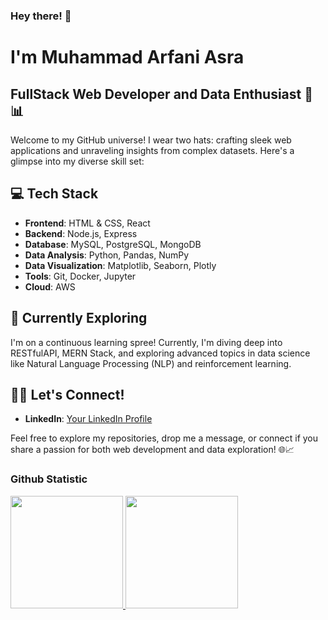 <!--
**ArfaniAsra/ArfaniAsra** is a ✨ _special_ ✨ repository because its `README.md` (this file) appears on your GitHub profile.

Here are some ideas to get you started:

- 🔭 I’m currently working on ...
- 🌱 I’m currently learning ...
- 👯 I’m looking to collaborate on ...
- 🤔 I’m looking for help with ...
- 💬 Ask me about ...
- 📫 How to reach me: ...
- 😄 Pronouns: ...
- ⚡ Fun fact: ...
-->
### Hey there! 👋
# I'm Muhammad Arfani Asra
## FullStack Web Developer and Data Enthusiast 🚀📊

Welcome to my GitHub universe! I wear two hats: crafting sleek web applications and unraveling insights from complex datasets. Here's a glimpse into my diverse skill set:

## 💻 Tech Stack

- **Frontend**: HTML & CSS, React
- **Backend**: Node.js, Express
- **Database**: MySQL, PostgreSQL, MongoDB
- **Data Analysis**: Python, Pandas, NumPy
- **Data Visualization**: Matplotlib, Seaborn, Plotly
- **Tools**: Git, Docker, Jupyter
- **Cloud**: AWS

<!--
## 🚀 Projects

Dive into a blend of my projects:

1. [Web Project One](link-to-web-project-one) - Brief description.
2. [Web Project Two](link-to-web-project-two) - Brief description.
3. [Data Project One](link-to-data-project-one) - Brief description.
4. [Data Project Two](link-to-data-project-two) - Brief description.
-->
## 🌱 Currently Exploring

I'm on a continuous learning spree! Currently, I'm diving deep into RESTfulAPI, MERN Stack, and exploring advanced topics in data science like Natural Language Processing (NLP) and reinforcement learning.

## 👯‍♂️ Let's Connect!

- **LinkedIn**: [Your LinkedIn Profile](https://www.linkedin.com/in/arfaniasra/)
<!--
- **Portfolio**: [Your Portfolio Website](https://www.your-portfolio.com/)
- **Blog**: [Your Tech Blog](https://www.your-techblog.com/)
- **Kaggle**: [Your Kaggle Profile](https://www.kaggle.com/your-kaggle-username)
-->
Feel free to explore my repositories, drop me a message, or connect if you share a passion for both web development and data exploration! 🌐📈

### Github Statistic
<p align="left">
<a href="https://github.com/ArfaniAsra">
  <img height="180em" src="https://github-readme-stats-eight-theta.vercel.app/api?username=ArfaniAsra&show_icons=true&theme=algolia&include_all_commits=true&count_private=true"/>
  <img height="180em" src="https://github-readme-stats-eight-theta.vercel.app/api/top-langs/?username=ArfaniAsra&layout=compact&layout=compact&theme=algolia"/>
</a>
</p>

